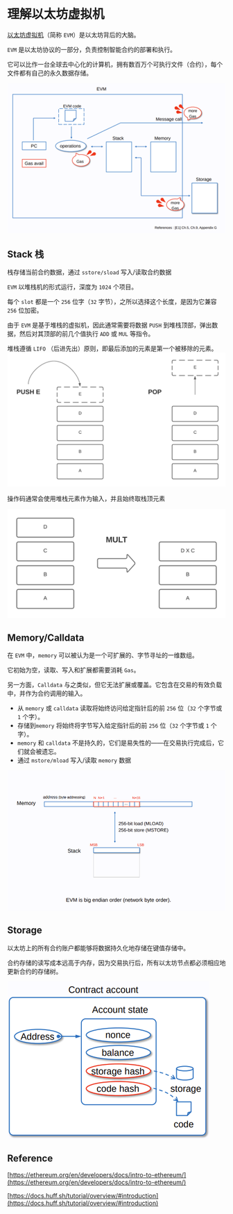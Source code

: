 # 理解以太坊虚拟机

[以太坊虚拟机](https://ethereum.org/en/developers/docs/intro-to-ethereum/)（简称 `EVM`）是以太坊背后的大脑。

`EVM` 是以太坊协议的一部分，负责控制智能合约的部署和执行。

它可以比作一台全球去中心化的计算机，拥有数百万个可执行文件（合约），每个文件都有自己的永久数据存储。

![](./images/EVM.png)

## Stack 栈
栈存储当前合约数据，通过 `sstore/sload` 写入/读取合约数据

`EVM` 以堆栈机的形式运行，深度为 `1024` 个项目。

每个 `slot` 都是一个 `256` 位字（`32` 字节），之所以选择这个长度，是因为它兼容 `256` 位加密。

由于 `EVM` 是基于堆栈的虚拟机，因此通常需要将数据 `PUSH` 到堆栈顶部，弹出数据，然后对其顶部的前几个值执行 `ADD` 或 `MUL` 等指令。

堆栈遵循 `LIFO` （后进先出）原则，即最后添加的元素是第一个被移除的元素。
![](./images/push-pop.png)

操作码通常会使用堆栈元素作为输入，并且始终取栈顶元素

![](./images/multiple.png)

## Memory/Calldata
在 `EVM` 中，`memory` 可以被认为是一个可扩展的、字节寻址的一维数组。

它初始为空，读取、写入和扩展都需要消耗 `Gas`。

另一方面，`Calldata` 与之类似，但它无法扩展或覆盖。它包含在交易的有效负载中，并作为合约调用的输入。

- 从 `memory` 或 `calldata` 读取将始终访问给定指针后的前 `256` 位（`32` 个字节或 `1` 个字）。
- 存储到`memory` 将始终将字节写入给定指针后的前 `256` 位（`32` 个字节或 `1` 个字）。
- `memory` 和 `calldata` 不是持久的，它们是易失性的——在交易执行完成后，它们就会被遗忘。
- 通过 `mstore/mload` 写入/读取 `memory` 数据

![](./images/memory.png)

## Storage
以太坊上的所有合约账户都能够将数据持久化地存储在键值存储中。

合约存储的读写成本远高于内存，因为交易执行后，所有以太坊节点都必须相应地更新合约的存储树。

![](./images/ccwallet.png)
## Reference
[https://ethereum.org/en/developers/docs/intro-to-ethereum/](https://ethereum.org/en/developers/docs/intro-to-ethereum/)

[https://docs.huff.sh/tutorial/overview/#introduction](https://docs.huff.sh/tutorial/overview/#introduction)